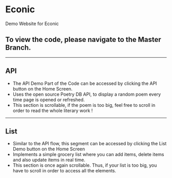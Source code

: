 # Econic
Demo Website for Econic

## To view the code, please navigate to the Master Branch. 


---------------------------------

## API

* The API Demo Part of the Code can be accessed by clicking the API button on the Home Screen. 
* Uses the open source Poetry DB API, to display a random poem every time page is opened or refreshed. 
* This section is scrollable, if the poem is too big, feel free to scroll in order to read the whole literary work !

---------------------------------

## List

* Similar to the API flow, this segment can be accessed by clicking the List Demo button on the Home Screen
* Implements a simple grocery list where you can add items, delete items and also update items in real time. 
* This section is once again scrollable. Thus, if your list is too big, you have to scroll in order to access all the elements. 

